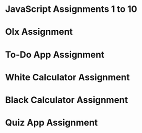 # JavaScript Assignments 1 to 10
# Olx Assignment 
# To-Do App Assignment 
# White Calculator Assignment 
# Black Calculator Assignment 
# Quiz App Assignment 
